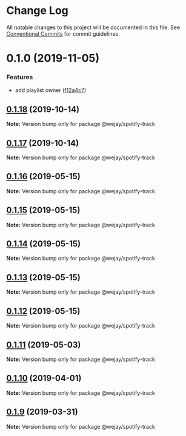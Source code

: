 # Change Log

All notable changes to this project will be documented in this file.
See [Conventional Commits](https://conventionalcommits.org) for commit guidelines.

# 0.1.0 (2019-11-05)


### Features

* add playlist owner ([f12a4c7](https://github.com/Iteam1337/wejay-utils/commit/f12a4c7))





## [0.1.18](https://github.com/Iteam1337/wejay-utils/compare/@wejay/spotify-track@0.1.17...@wejay/spotify-track@0.1.18) (2019-10-14)

**Note:** Version bump only for package @wejay/spotify-track





## [0.1.17](https://github.com/Iteam1337/wejay-utils/compare/@wejay/spotify-track@0.1.16...@wejay/spotify-track@0.1.17) (2019-10-14)

**Note:** Version bump only for package @wejay/spotify-track





## [0.1.16](https://github.com/Iteam1337/wejay-utils/compare/@wejay/spotify-track@0.1.15...@wejay/spotify-track@0.1.16) (2019-05-15)

**Note:** Version bump only for package @wejay/spotify-track





## [0.1.15](https://github.com/Iteam1337/wejay-utils/compare/@wejay/spotify-track@0.1.14...@wejay/spotify-track@0.1.15) (2019-05-15)

**Note:** Version bump only for package @wejay/spotify-track





## [0.1.14](https://github.com/Iteam1337/wejay-utils/compare/@wejay/spotify-track@0.1.13...@wejay/spotify-track@0.1.14) (2019-05-15)

**Note:** Version bump only for package @wejay/spotify-track





## [0.1.13](https://github.com/Iteam1337/wejay-utils/compare/@wejay/spotify-track@0.1.12...@wejay/spotify-track@0.1.13) (2019-05-15)

**Note:** Version bump only for package @wejay/spotify-track





## [0.1.12](https://github.com/Iteam1337/wejay-utils/compare/@wejay/spotify-track@0.1.11...@wejay/spotify-track@0.1.12) (2019-05-15)

**Note:** Version bump only for package @wejay/spotify-track





## [0.1.11](https://github.com/Iteam1337/wejay-utils/compare/@wejay/spotify-track@0.1.10...@wejay/spotify-track@0.1.11) (2019-05-03)

**Note:** Version bump only for package @wejay/spotify-track





## [0.1.10](https://github.com/Iteam1337/wejay-utils/compare/@wejay/spotify-track@0.1.9...@wejay/spotify-track@0.1.10) (2019-04-01)

**Note:** Version bump only for package @wejay/spotify-track





## [0.1.9](https://github.com/Iteam1337/wejay-utils/compare/@wejay/spotify-track@0.1.8...@wejay/spotify-track@0.1.9) (2019-03-31)

**Note:** Version bump only for package @wejay/spotify-track
